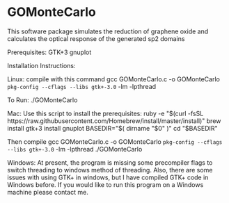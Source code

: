 # GOMonteCarlo
This software package simulates the reduction of graphene oxide and calculates the optical response of the generated sp2 domains

Prerequisites:
GTK+3
gnuplot


Installation Instructions:

Linux:
compile with this command
gcc GOMonteCarlo.c -o GOMonteCarlo `pkg-config --cflags --libs gtk+-3.0` -lm -lpthread 

To Run:
./GOMonteCarlo


Mac:
Use this script to install the prerequisites:
ruby -e "$(curl -fsSL https://raw.githubusercontent.com/Homebrew/install/master/install)"
brew install gtk+3
install gnuplot
BASEDIR="$( dirname "$0" )"
cd "$BASEDIR"

Then compile
gcc GOMonteCarlo.c -o GOMonteCarlo `pkg-config --cflags --libs gtk+-3.0` -lm -lpthread 
./GOMonteCarlo

Windows:
At present, the program is missing some precompiler flags to switch threading to windows method of threading.
Also, there are some issues with using GTK+ in windows, but I have compiled GTK+ code in Windows before.
If you would like to run this program on a Windows machine please contact me.
